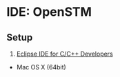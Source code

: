IDE: OpenSTM
============

## Setup

1. [Eclipse IDE for C/C++ Developers](http://www.eclipse.org/downloads/packages/eclipse-ide-cc-developers/marsr)
  - Mac OS X (64bit) 


